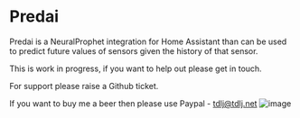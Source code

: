 # Predai 

Predai is a NeuralProphet integration for Home Assistant than can be used to predict future values of sensors given the history of that sensor.

This is work in progress, if you want to help out please get in touch.

For support please raise a Github ticket.

If you want to buy me a beer then please use Paypal - [tdlj@tdlj.net](mailto:tdlj@tdlj.net)
![image](https://github.com/springfall2008/batpred/assets/48591903/b3a533ef-0862-4e0b-b272-30e254f58467)
